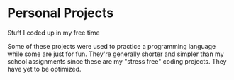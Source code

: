 # Personal Projects
Stuff I coded up in my free time

Some of these projects were used to practice a programming language while some are just for fun. They're generally shorter and simpler than my school assignments since these are my "stress free" coding projects. They have yet to be optimized.
